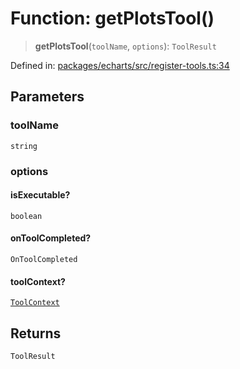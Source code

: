 # Function: getPlotsTool()

> **getPlotsTool**(`toolName`, `options`): `ToolResult`

Defined in: [packages/echarts/src/register-tools.ts:34](https://github.com/GeoDaCenter/openassistant/blob/2c7e2a603db0fcbd6603996e5ea15006191c5f7f/packages/echarts/src/register-tools.ts#L34)

## Parameters

### toolName

`string`

### options

#### isExecutable?

`boolean`

#### onToolCompleted?

`OnToolCompleted`

#### toolContext?

[`ToolContext`](../type-aliases/ToolContext.md)

## Returns

`ToolResult`
